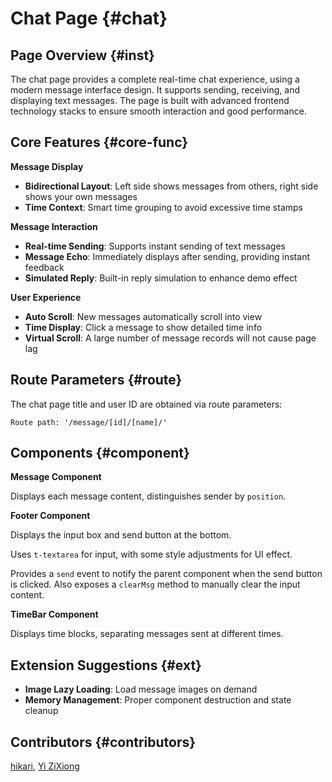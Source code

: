 # Chat Page {#chat}

## Page Overview {#inst}

The chat page provides a complete real-time chat experience, using a modern message interface design. It supports sending, receiving, and displaying text messages. The page is built with advanced frontend technology stacks to ensure smooth interaction and good performance.

## Core Features {#core-func}

**Message Display**

- **Bidirectional Layout**: Left side shows messages from others, right side shows your own messages
- **Time Context**: Smart time grouping to avoid excessive time stamps

**Message Interaction**

- **Real-time Sending**: Supports instant sending of text messages
- **Message Echo**: Immediately displays after sending, providing instant feedback
- **Simulated Reply**: Built-in reply simulation to enhance demo effect

**User Experience**

- **Auto Scroll**: New messages automatically scroll into view
- **Time Display**: Click a message to show detailed time info
- **Virtual Scroll**: A large number of message records will not cause page lag

## Route Parameters {#route}

The chat page title and user ID are obtained via route parameters:

```text
Route path: '/message/[id]/[name]/'
```

## Components {#component}

**Message Component**

Displays each message content, distinguishes sender by `position`.

**Footer Component**

Displays the input box and send button at the bottom.

Uses `t-textarea` for input, with some style adjustments for UI effect.

Provides a `send` event to notify the parent component when the send button is clicked. Also exposes a `clearMsg` method to manually clear the input content.

**TimeBar Component**

Displays time blocks, separating messages sent at different times.

## Extension Suggestions {#ext}

- **Image Lazy Loading**: Load message images on demand
- **Memory Management**: Proper component destruction and state cleanup

## Contributors {#contributors}

[hikari](https://github.com/liuyax0818), [Yi ZiXiong](https://github.com/neikun25)
